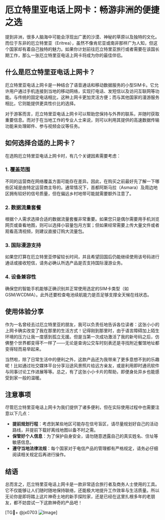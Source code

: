 # 厄立特里亚电话上网卡：畅游非洲的便捷之选

提到非洲，很多人脑海中可能会浮现出广袤的沙漠、神秘的草原以及独特的文化。而位于东非的厄立特里亚（Eritrea），虽然不像肯尼亚或南非那样广为人知，但这个国家却有着自己独特的魅力。如果你计划前往厄立特里亚旅行或者需要在该国长期工作，那么一张厄立特里亚电话上网卡将成为你的最佳伴侣。

## 什么是厄立特里亚电话上网卡？

厄立特里亚电话上网卡是一种结合了语音通话和移动数据服务的小型SIM卡。它允许用户通过手机连接到当地的移动网络，实现打电话、发短信以及访问互联网等功能。与传统的固定电话相比，这种上网卡更加灵活方便；而与其他国家的漫游服务相比，它则能提供更具性价比的选择。

对于游客而言，厄立特里亚电话上网卡可以帮助您保持与外界的联系，并随时获取重要信息。而对于在当地工作的专业人士来说，则可以利用其提供的高速数据传输功能来处理邮件、参与视频会议等任务。

## 如何选择合适的上网卡？

在选购厄立特里亚电话上网卡时，有几个关键因素需要考虑：

### 1. 覆盖范围
不同的运营商在网络覆盖方面可能存在差异。因此，在购买之前最好先了解一下哪些区域是由特定运营商主导的。通常情况下，首都阿斯马拉（Asmara）及周边地区拥有较好的信号质量，但在偏远乡村地带可能就需要额外注意了。

### 2. 数据流量套餐
根据个人需求选择合适的数据流量套餐非常重要。如果您只是偶尔需要用手机浏览网页或查看地图，则可以选择小容量包月方案；但如果经常需要上传大量文件或者观看高清视频，则建议直接订购大流量包。

### 3. 国际漫游支持
如果您打算在厄立特里亚停留较长时间，并且希望回国后仍能继续使用该号码进行通话或接收短信，请务必确认所选产品是否支持国际漫游业务。

### 4. 设备兼容性
确保您的智能手机能够正确识别并正常使用选定的SIM卡类型（如GSM/WCDMA）。此外还要检查电池续航能力是否足够支撑全天候在线状态。

## 使用体验分享

作为一名曾经去过厄立特里亚的朋友，我可以负责任地告诉各位读者：这张小小的上网卡确实改变了我在那里的生活方式！记得刚到那里时，由于语言障碍加上陌生环境的压力让我一度感到孤立无援。但是当第一次成功激活了我的新号码之后，仿佛整个世界都变得不一样了——无论是查询公交车时刻表还是寻找附近餐馆地址都变得轻而易举起来。

当然啦，除了日常生活中的便利之外，这款产品还为我带来了更多意想不到的乐趣呢！比如通过社交媒体平台分享沿途风景照片给远方亲友，或是利用即时通讯软件与同事讨论工作进展等等。总之，有了这张小小卡片的帮助，即便身处异乡也能感受到家一般的温暖。

## 注意事项

尽管厄立特里亚电话上网卡为我们提供了诸多便利，但在实际使用过程中也需要注意以下几点：

- **提前规划行程**：考虑到某些地区可能存在信号盲区，请尽量规划好自己的活动路线，并提前下载好离线地图以备不时之需。
- **保管好个人信息**：为了保护自身安全，请勿随意透露自己的真实姓名、住址等敏感信息。
- **遵守当地法律法规**：每个国家对于电信产品的管理都有严格规定，请务必仔细阅读相关规定后再进行操作。

## 结语

总而言之，厄立特里亚电话上网卡是一款非常适合旅行者及商务人士使用的工具。它不仅能够让人们随时随地保持联络，还能极大地提升工作效率与生活质量。所以无论你是即将踏上这片神奇土地的新手探险家，还是已经在这里扎根多年的老朋友，都不妨尝试一下这款神奇的产品吧！

[TG💪+ @jx0703 ![Image](https://github.com/user-attachments/assets/dbca1d08-cadb-493c-b0ec-ad6f7a83f270)]